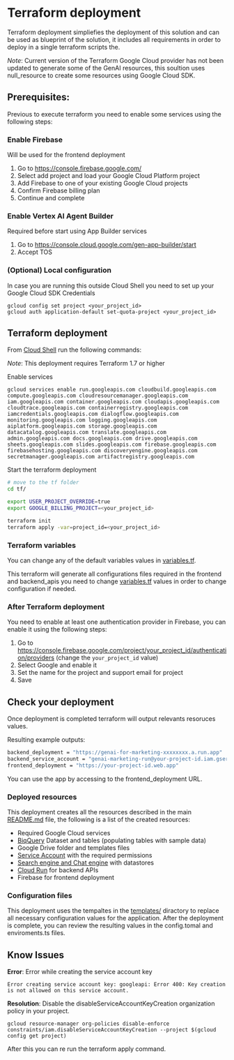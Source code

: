 # Terraform deployment
Terraform deployment simpliefies the deployment of this solution and can be used as blueprint of the solution, it includes all requirements in order to deploy in a single terraform scripts the.

*Note*: Current version of the Terraform Google Cloud provider has not been updated to generate some of the GenAI resources, this soultion uses null_resource to create some resources using Google Cloud SDK.

## Prerequisites:

Previous to execute terraform you need to enable some services using the following steps:

### Enable Firebase
Will be used for the frontend deployment

1. Go to https://console.firebase.google.com/
2. Select add project and load your Google Cloud Platform project
3. Add Firebase to one of your existing Google Cloud projects
4. Confirm Firebase billing plan
5. Continue and complete

### Enable Vertex AI Agent Builder
Required before start using App Builder services
1. Go to https://console.cloud.google.com/gen-app-builder/start
2. Accept TOS

### (Optional) Local configuration
In case you are running this outside Cloud Shell you need to set up your Google Cloud SDK Credentials

```shell
gcloud config set project <your_project_id>
gcloud auth application-default set-quota-project <your_project_id>
```

## Terraform deployment

From [Cloud Shell](https://cloud.google.com/shell/docs/using-cloud-shell) run the following commands:

*Note*: This deployment requires Terraform 1.7 or higher

Enable services
```
gcloud services enable run.googleapis.com cloudbuild.googleapis.com compute.googleapis.com cloudresourcemanager.googleapis.com iam.googleapis.com container.googleapis.com cloudapis.googleapis.com cloudtrace.googleapis.com containerregistry.googleapis.com iamcredentials.googleapis.com dialogflow.googleapis.com monitoring.googleapis.com logging.googleapis.com aiplatform.googleapis.com storage.googleapis.com datacatalog.googleapis.com translate.googleapis.com admin.googleapis.com docs.googleapis.com drive.googleapis.com sheets.googleapis.com slides.googleapis.com firebase.googleapis.com firebasehosting.googleapis.com discoveryengine.googleapis.com secretmanager.googleapis.com artifactregistry.googleapis.com
```
Start the terraform deployment
```sh
# move to the tf folder
cd tf/

export USER_PROJECT_OVERRIDE=true
export GOOGLE_BILLING_PROJECT=<your_project_id>

terraform init
terraform apply -var=project_id=<your_project_id>
```

### Terraform variables
You can change any of the default variables values in [variables.tf](variables.tf).

This terraform will generate all configurations files required in the frontend and backend_apis you need to change [variables.tf](variables.tf) values in order to change configuration if needed.

### After Terraform deployment
You need to enable at least one authentication provider in Firebase, you can enable it using the following steps:
1. Go to https://console.firebase.google.com/project/your_project_id/authentication/providers (change the `your_project_id` value)
2. Select Google and enable it
3. Set the name for the project and support email for project
4. Save

## Check your deployment
Once deployment is completed terraform will output relevants resoruces values.

Resulting example outputs:
```sh
backend_deployment = "https://genai-for-marketing-xxxxxxxx.a.run.app"
backend_service_account = "genai-marketing-run@your-project-id.iam.gserviceaccount.com"
frontend_deployment = "https://your-project-id.web.app"
```
You can use the app by accessing to the frontend_deployment URL.

### Deployed resources
This deployment creates all the resources described in the main [README.md](../README.md) file, the following is a list of the created resources:
- Required Google Cloud services
- [BiqQuery](https://console.cloud.google.com/bigquery) Dataset and tables (populating tables with sample data)
- Google Drive folder and templates files
- [Service Account](https://console.cloud.google.com/iam-admin) with the required permissions
- [Search engine and Chat engine](https://console.cloud.google.com/gen-app-builder) with datastores
- [Cloud Run](https://console.cloud.google.com/run) for backend APIs
- Firebase for frontend deployment

### Configuration files
This deployment uses the tempaltes in the [templates/](templates/) diractory to replace all necessary configuration values for the application. After the deployment is complete, you can review the resulting values in the config.tomal and enviroments.ts files.

## Know Issues


**Error**: Error while creating the service account key
```
Error creating service account key: googleapi: Error 400: Key creation is not allowed on this service account. 
```

**Resolution**: Disable the disableServiceAccountKeyCreation organization policy in your project.
```
gcloud resource-manager org-policies disable-enforce constraints/iam.disableServiceAccountKeyCreation --project $(gcloud config get project)
```

After this you can re run the terraform apply command.
